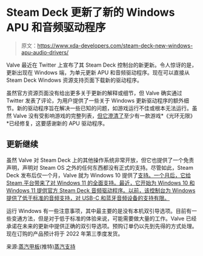 # Steam Deck 更新了新的 Windows APU 和音频驱动程序

> 原文：<https://www.xda-developers.com/steam-deck-new-windows-apu-audio-drivers/>

Valve 最近在 Twitter 上宣布了其 Steam Deck 控制台的新更新。令人惊讶的是，更新出现在 Windows 端，为单元更新 APU 和音频驱动程序。现在可以直接从 Steam Deck Windows 资源支持页面下载新的驱动程序。

虽然官方资源页面没有给出更多关于更新的解释或细节，但 Valve 确实通过 Twitter 发表了评论，为用户提供了一些关于 Windows 更新驱动程序的额外细节。新的驱动程序旨在解决一些已知的问题，如游戏运行不佳或根本无法运行。虽然 Valve 没有受影响游戏的完整列表，[但它澄清了](https://twitter.com/DagsUwU/status/1537592769975267328)至少有一款游戏*《光环无限》*已经修复，这要感谢新的 APU 驱动程序。

## 更新继续

虽然 Valve 对 Steam Deck 上的其他操作系统非常开放，但它也提供了一个免责声明，声明对 Steam OS 之外的任何东西都没有正式的支持。尽管如此，Steam Deck 发布后仅一个月，Valve 就为 Windows 10 提供了[支持。一个月后，它给 Steam 平台带来了对 Windows 11 的全面支持。最近，它开始为 Windows 10 和 Windows 11 提供官方 Steam Deck 音频驱动程序。以前，该控制台为 Windows 提供了低于标准的音频支持，对 USB-C 和蓝牙音频设备的支持有限。](https://www.xda-developers.com/steam-deck-windows/)

运行 Windows 有一些注意事项，其中最主要的是没有本机双引导选项。目前有一些变通方法，但是对于低于标准的体验来说，可能需要做大量的工作。Valve 已经承诺在未来的更新中提供正确的双引导选项。预购订单仍以先到先得的方式处理。现在订购的产品预计将于 2022 年第三季度发货。

来源:[蒸汽甲板](https://twitter.com/OnDeck/status/1537591537818689536)(推特)[蒸汽支持](https://help.steampowered.com/en/faqs/view/6121-ECCD-D643-BAA8)